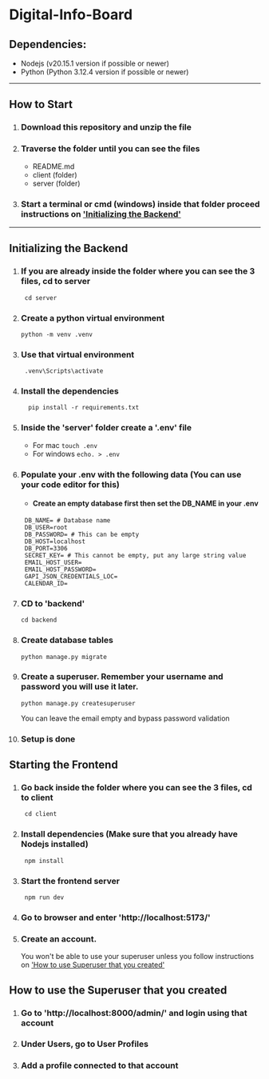 # Digital-Info-Board
## Dependencies: 
  - Nodejs (v20.15.1 version if possible or newer)
  - Python (Python 3.12.4 version if possible or newer)
---
## How to Start
  1. ### Download this repository and unzip the file
  2. ### Traverse the folder until you can see the files
      - README.md
      - client (folder)
      - server (folder)
  3. ### Start a terminal or cmd (windows) inside that folder proceed instructions on ['Initializing the Backend'](.#initializing-the-backend)
---
## Initializing the Backend
  1. ### If you are already inside the folder where you can see the 3 files, cd to server
          cd server
  2. ### Create a python virtual environment
         python -m venv .venv
  3. ### Use that virtual environment
          .venv\Scripts\activate
  4. ### Install the dependencies
           pip install -r requirements.txt
  5. ### Inside the 'server' folder create a '.env' file
       - For mac `touch .env`
       - For windows `echo. > .env`
  6. ### Populate your .env with the following data (You can use your code editor for this)
       - #### Create an empty database first then set the DB_NAME in your .env
       ```
        DB_NAME= # Database name
        DB_USER=root
        DB_PASSWORD= # This can be empty
        DB_HOST=localhost
        DB_PORT=3306
        SECRET_KEY= # This cannot be empty, put any large string value
        EMAIL_HOST_USER=
        EMAIL_HOST_PASSWORD=
        GAPI_JSON_CREDENTIALS_LOC=
        CALENDAR_ID=
  7. ### CD to 'backend'
         cd backend
  8. ### Create database tables
         python manage.py migrate
  10. ### Create a superuser. Remember your username and password you will use it later.
          python manage.py createsuperuser
      You can leave the email empty and bypass password validation
  11. ### Setup is done
## Starting the Frontend
  1. ### Go back inside the folder where you can see the 3 files, cd to client
          cd client
  2. ### Install dependencies (Make sure that you already have Nodejs installed)
          npm install
  3. ### Start the frontend server
          npm run dev
  4. ### Go to browser and enter 'http://localhost:5173/'
  5. ### Create an account.
     You won't be able to use your superuser unless you follow instructions on ['How to use Superuser that you created'](#how-to-use-the-superuser-that-you-created)
## How to use the Superuser that you created
  1. ### Go to 'http://localhost:8000/admin/' and login using that account
  2. ### Under Users, go to User Profiles
  3. ### Add a profile connected to that account
